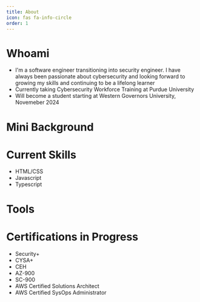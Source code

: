 ```yaml
---
title: About
icon: fas fa-info-circle
order: 1
---
```



# Whoami
- I'm a software engineer transitioning into security engineer. I have always been passionate about cybersecurity
and looking forward to growing my skills and continuing to be a lifelong learner
- Currently taking Cybersecurity Workforce Training at Purdue University
- Will become a student starting at Western Governors University, Novemeber 2024

# Mini Background


# Current Skills
- HTML/CSS
- Javascript
- Typescript

# Tools

# Certifications in Progress
- Security+
- CYSA+
- CEH
- AZ-900
- SC-900
- AWS Certified Solutions Architect
- AWS Certified SysOps Administrator


